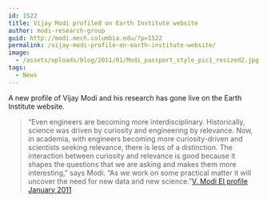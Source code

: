 ```yaml
---
id: 1522
title: Vijay Modi profiled on Earth Institute website
author: modi-research-group
guid: http://modi.mech.columbia.edu/?p=1522
permalink: /vijay-modi-profile-on-earth-institute-website/
image:
  - /assets/uploads/blog/2011/01/Modi_passport_style_pic1_resized2.jpg
tags:
  - News
---
```

A new profile of Vijay Modi and his research has gone live on the Earth Institute website. 

> “Even engineers are becoming more interdisciplinary. Historically, science was driven by curiosity and engineering by relevance. Now, in academia, with engineers becoming more curiosity-driven and scientists seeking relevance, there is less of a distinction. The interaction between curiosity and relevance is good because it shapes the questions that we are asking and makes them more interesting,” says Modi. “As we work on some practical matter it will uncover the need for new data and new science.”[V. Modi EI profile January 2011][1]

 [1]: http://www.earth.columbia.edu/articles/view/2770
